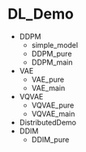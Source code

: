 # DL_Demo

- DDPM
  - simple_model
  - DDPM_pure
  - DDPM_main
- VAE
  - VAE_pure
  - VAE_main
- VQVAE
  - VQVAE_pure
  - VQVAE_main
- DistributedDemo
- DDIM
  - DDIM_pure